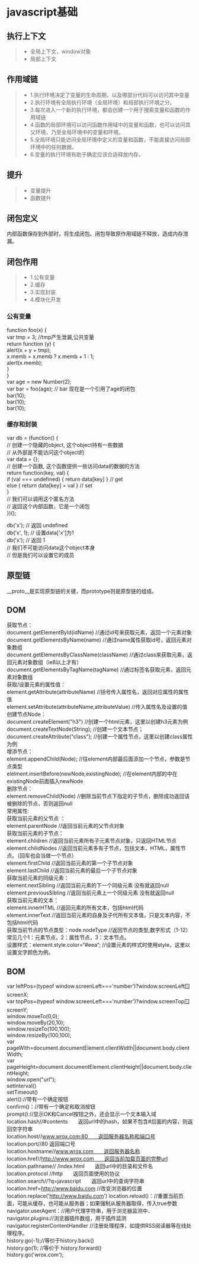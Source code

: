 # javascript基础

## 执行上下文
> * 全局上下文，window对象
> * 局部上下文

## 作用域链
> * 1.执行环境决定了变量的生命周期，以及哪部分代码可以访问其中变量
> * 2.执行环境有全局执行环境（全局环境）和局部执行环境之分。
> * 3.每次进入一个新的执行环境，都会创建一个用于搜索变量和函数的作用域链
> * 4.函数的局部环境可以访问函数作用域中的变量和函数，也可以访问其父环境，乃至全局环境中的变量和环境。
> * 5.全局环境只能访问全局环境中定义的变量和函数，不能直接访问局部环境中的任何数据。
> * 6.变量的执行环境有助于确定应该合适释放内存。

## 提升
> * 变量提升
> * 函数提升

## 闭包定义
内部函数保存到外部时，将生成闭包。闭包导致原作用域链不释放，造成内存泄漏。  

## 闭包作用
> * 1.公有变量
> * 2.缓存
> * 3.实现封装
> * 4.模块化开发

### 公有变量
function foo(x) {  
var tmp = 3; //tmp产生泄漏,公共变量  
return function (y) {  
    alert(x + y + tmp);  
    x.memb = x.memb ? x.memb + 1 : 1;  
    alert(x.memb);  
    }  
}    
var age = new Number(2);   
var bar = foo(age); // bar 现在是一个引用了age的闭包  
bar(10);  
bar(10);  
bar(10);  

### 缓存和封装
var db = (function() {  
// 创建一个隐藏的object, 这个object持有一些数据  
// 从外部是不能访问这个object的  
var data = {};  
// 创建一个函数, 这个函数提供一些访问data的数据的方法  
return function(key, val) {  
    if (val === undefined) { return data[key] } // get  
    else { return data[key] = val } // set  
    }   
// 我们可以调用这个匿名方法  
// 返回这个内部函数，它是一个闭包  
})();  

db('x'); // 返回 undefined  
db('x', 1); // 设置data['x']为1  
db('x'); // 返回 1  
// 我们不可能访问data这个object本身  
// 但是我们可以设置它的成员  

## 原型链
__proto__是实现原型链的关键，而prototype则是原型链的组成。  

## DOM
获取节点：  
document.getElementById(idName)          //通过id号来获取元素，返回一个元素对象  
document.getElementsByName(name)       //通过name属性获取id号，返回元素对象数组  
document.getElementsByClassName(className)   //通过class来获取元素，返回元素对象数组（ie8以上才有）  
document.getElementsByTagName(tagName)       //通过标签名获取元素，返回元素对象数组  
获取/设置元素的属性值：  
element.getAttribute(attributeName)     //括号传入属性名，返回对应属性的属性值  
element.setAttribute(attributeName,attributeValue)    //传入属性名及设置的值  
创建节点Node：  
document.createElement("h3")       //创建一个html元素，这里以创建h3元素为例  
document.createTextNode(String); //创建一个文本节点；  
document.createAttribute("class"); //创建一个属性节点，这里以创建class属性为例  
增添节点：  
element.appendChild(Node);   //往element内部最后面添加一个节点，参数是节点类型  
elelment.insertBefore(newNode,existingNode); //在element内部的中在existingNode前面插入newNode  
删除节点：  
element.removeChild(Node)    //删除当前节点下指定的子节点，删除成功返回该被删除的节点，否则返回null  
常用属性:  
获取当前元素的父节点 ：  
element.parentNode     //返回当前元素的父节点对象  
获取当前元素的子节点：  
element.chlidren        //返回当前元素所有子元素节点对象，只返回HTML节点  
element.chilidNodes   //返回当前元素多有子节点，包括文本，HTML，属性节点。（回车也会当做一个节点）  
element.firstChild      //返回当前元素的第一个子节点对象  
element.lastChild       //返回当前元素的最后一个子节点对象  
获取当前元素的同级元素：  
element.nextSibling          //返回当前元素的下一个同级元素 没有就返回null  
element.previousSibling   //返回当前元素上一个同级元素 没有就返回null  
获取当前元素的文本：  
element.innerHTML   //返回元素的所有文本，包括html代码  
element.innerText     //返回当前元素的自身及子代所有文本值，只是文本内容，不包括html代码  
获取当前节点的节点类型：node.nodeType   //返回节点的类型,数字形式（1-12）常见几个1：元素节点，2：属性节点，3：文本节点。  
设置样式：element.style.color=“#eea”;      //设置元素的样式时使用style，这里以设置文字颜色为例。  

## BOM
var leftPos=(typeof window.screenLeft==='number')?window.screenLeft:window:screenX;  
var topPos=(typeof window.screenLeft==='number')?window.screenTop:window:screenY;  
window.moveTo(0,0);  
window.moveBy(20,10);  
window.resizeTo(100,100);  
window.resizeBy(100,100);  
var pageWith=document.documentElement.clientWidth||document.body.clientWidth;  
var pageHeight=document.documentElement.clientHeight||document.body.clientHeight;  
window.open("url");  
setInterval()  
setTimeout()  
alert()://带有一个确定按钮  
confirm()：//带有一个确定和取消按钮  
prompt()://显示OK和Cancel按钮之外，还会显示一个文本输入域  
location.hash//#contents　　返回url中的hash，如果不包含#后面的内容，则返回空字符串  
location.host//www.wrox.com:80　　返回服务器名称和端口号  
location.port//80 返回端口号  
location.hostname//www.wrox.com　　返回服务器名称  
location.href//http://www.wrox.com　　返回当前加载页面的完整url  
location.pathname// /index.html　　返回url中的目录和文件名  
location.protocol //http　　返回页面使用的协议  
location.search//?q=javascript　　返回url中的查询字符串  
location.href=http://www.baidu.com //改变浏览器的位置  
location.replace('http://www.baidu.com')
location.reload()：//重置当前页面，可能从缓存，也可能从服务器；如果强制从服务器取得，传入true参数  
navigator.userAgent：//用户代理字符串，用于浏览器监测中、  
navigator.plugins://浏览器插件数组，用于插件监测  
navigator.registerContentHandler //注册处理程序，如提供RSS阅读器等在线处理程序。  
history.go(-1);//等价于history.back()  
history.go(1); //等价于 history.forward()  
history.go('wrox.com');




